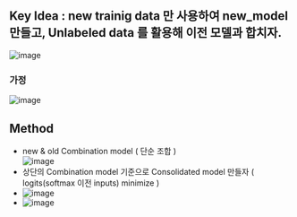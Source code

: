 ## Key Idea : new trainig data 만 사용하여 new_model 만들고, Unlabeled data 를 활용해 이전 모델과 합치자.
![image](https://user-images.githubusercontent.com/98244339/169985704-e15517f3-470b-4567-af29-81869353cd38.png)

### 가정
![image](https://user-images.githubusercontent.com/98244339/169987622-42e93e4a-2a03-4317-9499-391e2b550563.png)

## Method
- new & old Combination model ( 단순 조합 )</br>
![image](https://user-images.githubusercontent.com/98244339/169988396-0753e840-0c66-47a3-877c-37e3414a766c.png)</br>
- 상단의 Combination model 기준으로 Consolidated model 만들자 ( logits(softmax 이전 inputs)  minimize )
- ![image](https://user-images.githubusercontent.com/98244339/169989988-ffdbf21e-ca14-41a1-9578-d552da936f93.png)
- ![image](https://user-images.githubusercontent.com/98244339/169990041-3561a5b9-8d8f-4908-8015-d165e7fe17df.png)





